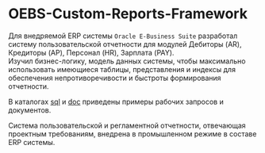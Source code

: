 # OEBS-Custom-Reports-Framework

Для внедряемой ERP системы `Oracle E-Business Suite` разработал систему пользовательской отчетности для модулей Дебиторы (AR), Кредиторы (AP), Персонал (HR), Зарплата (PAY).  
Изучил бизнес-логику, модель данных системы, чтобы максимально использовать имеющиеся таблицы, представления и индексы для обеспечения непротиворечивости и быстроты формирования отчетности.  

В каталогах [sql](/sql) и [doc](/doc) приведены примеры рабочих запросов и документов.  

Система пользовательской и регламентной отчетности, отвечающая проектным требованиям, внедрена в промышленном режиме в составе ERP системы.